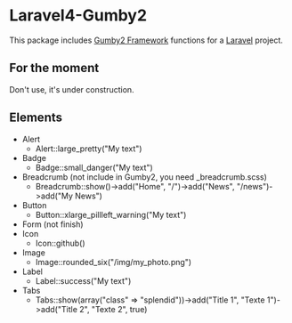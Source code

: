 Laravel4-Gumby2
===

This package includes [Gumby2 Framework](http://www.gumbyframework.com) functions for a [Laravel](http://www.laravel.com) project.


For the moment
---

Don't use, it's under construction.


Elements
---

* Alert
  * Alert::large_pretty("My text")
* Badge
  * Badge::small_danger("My text")
* Breadcrumb (not include in Gumby2, you need _breadcrumb.scss)
  * Breadcrumb::show()->add("Home", "/")->add("News", "/news")->add("My News")
* Button
  * Button::xlarge_pillleft_warning("My text")
* Form (not finish)
* Icon
  * Icon::github()
* Image
  * Image::rounded_six("/img/my_photo.png")
* Label
  * Label::success("My text")
* Tabs
  * Tabs::show(array("class" => "splendid"))->add("Title 1", "Texte 1")->add("Title 2", "Texte 2", true)